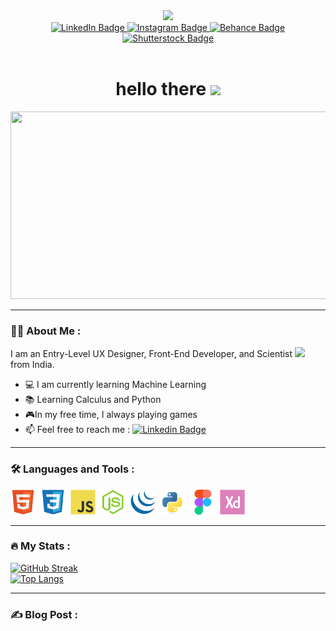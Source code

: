 <div id="header" align="center">
  <img src="https://media.giphy.com/media/bGgsc5mWoryfgKBx1u/giphy.gif" width="100"/>
  <!--badges-->
  <div id="badges">
  <a href="https://www.linkedin.com/in/kharisma-adhiguna-85a4b4218/">
    <img src="https://img.shields.io/badge/LinkedIn-blue?style=for-the-badge&logo=linkedin&logoColor=white" alt="LinkedIn Badge"/>
  </a>
  <a href="https://www.instagram.com/kharismaadhi/">
    <img src="https://img.shields.io/badge/Instagram-purple?style=for-the-badge&logo=instagram&logoColor=white" alt="Instagram Badge"/>
  </a>
  <a href="https://www.behance.net/kharismaadhi">
    <img src="https://img.shields.io/badge/Behance-navy?style=for-the-badge&logo=behance&logoColor=white" alt="Behance Badge"/>
  </a>
   <a href="https://www.shutterstock.com/g/Kharisma+Adhiguna?_gl=1*17mz4fz*_ga*NjUzODU1Njc2LjE2OTgxNTgwMDQ.*_ga_5JRYE4Y8J9*MTY5ODU2NzQ2Ny4yLjEuMTY5ODU2NzY0NS41MS4wLjA.*_fplc*VW1DdlJ5UkNJckpDS3AxUzZ1cExIUVBzYm9WS3htU3FYMWljT2dwVmFWSiUyQlNNWkpmRHRwSDY1Nm5zZmtnclpEM3lheEtFcHJ2TUUyaWNsQjhOZ1l3SlU5aCUyRmRrZ01oS3lralJTVVZQRXZqQ1ZWeDJWUGlKYTFXVFFjWnUzZyUzRCUzRA..)https://www.shutterstock.com/g/Kharisma+Adhiguna?_gl=1*17mz4fz*_ga*NjUzODU1Njc2LjE2OTgxNTgwMDQ.*_ga_5JRYE4Y8J9*MTY5ODU2NzQ2Ny4yLjEuMTY5ODU2NzY0NS41MS4wLjA.*_fplc*VW1DdlJ5UkNJckpDS3AxUzZ1cExIUVBzYm9WS3htU3FYMWljT2dwVmFWSiUyQlNNWkpmRHRwSDY1Nm5zZmtnclpEM3lheEtFcHJ2TUUyaWNsQjhOZ1l3SlU5aCUyRmRrZ01oS3lralJTVVZQRXZqQ1ZWeDJWUGlKYTFXVFFjWnUzZyUzRCUzRA..">
    <img src="https://img.shields.io/badge/Shutterstock-red?style=for-the-badge&logo=shutterstock&logoColor=white" alt="Shutterstock Badge"/>
  </a>
  </div>
  <!--viewcount-->
  <img src="https://komarev.com/ghpvc/?username=KharismaAdhiguna&style=flat-square&color=blue" alt=""/>
  <!--hey there-->
  <h1>
      hello there <img src="https://media.giphy.com/media/hvRJCLFzcasrR4ia7z/giphy.gif" width="30px"/>
  </h1>
</div>

<div align="center">
  <img src="https://media.giphy.com/media/Dh5q0sShxgp13DwrvG/giphy.gif" width="600" height="300"/>
</div>

---

### 👨‍💻 About Me :
I am an Entry-Level UX Designer, Front-End Developer, and Scientist <img src="https://media.giphy.com/media/WUlplcMpOCEmTGBtBW/giphy.gif" width="30"> from India.
- 💻 I am currently learning Machine Learning
- 📚 Learning Calculus and Python
- 🎮In my free time, I always playing games
- 📫 Feel free to reach me : [![Linkedin Badge](https://img.shields.io/badge/LinkedIn-blue?style=flat&logo=Linkedin&logoColor=white)](https://www.linkedin.com/in/kharisma-adhiguna-85a4b4218/)

---

### 🛠️ Languages and Tools :
<div>
  <img src="https://github.com/devicons/devicon/blob/master/icons/html5/html5-original.svg" title="HTML5" alt="HTML" width="40" height="40"/>&nbsp;
  <img src="https://github.com/devicons/devicon/blob/master/icons/css3/css3-original.svg" title="CSS3" alt="CSS" width="40" height="40"/>&nbsp;
  <img src="https://github.com/devicons/devicon/blob/master/icons/javascript/javascript-original.svg" title="JavaScript" alt="JavaScript" width="40" height="40"/>&nbsp;
  <img src="https://github.com/devicons/devicon/blob/master/icons/nodejs/nodejs-original.svg" title="NodeJS" alt="NodeJS" width="40" height="40"/>&nbsp;
  <img src="https://github.com/devicons/devicon/blob/master/icons/jquery/jquery-original.svg" title="JQuery" alt="JQuery" width="40" height="40"/>&nbsp;
  <img src="https://github.com/devicons/devicon/blob/master/icons/python/python-original.svg" title="Python" alt="Python" width="40" height="40"/>&nbsp;
  <img src="https://github.com/devicons/devicon/blob/master/icons/figma/figma-original.svg" title="Figma" alt="Figma" width="40" height="40"/>&nbsp;
  <img src="https://github.com/devicons/devicon/blob/master/icons/xd/xd-plain.svg" title="XD" alt="Adobe XD" width="40" height="40"/>&nbsp;
</div>

---
### 🔥 My Stats :
[![GitHub Streak](http://github-readme-streak-stats.herokuapp.com?user=KharismaAdhiguna&theme=tokyonight&hide_border=true&border_radius=5)](https://git.io/streak-stats)<br>
[![Top Langs](https://github-readme-stats.vercel.app/api/top-langs/?username=KharismaAdhiguna&layout=compact&theme=vision-friendly-dark)](https://github.com/anuraghazra/github-readme-stats)

---
### ✍️ Blog Post :
<!-- BLOG-POST-LIST:START -->
<!-- BLOG-POST-LIST:END -->
